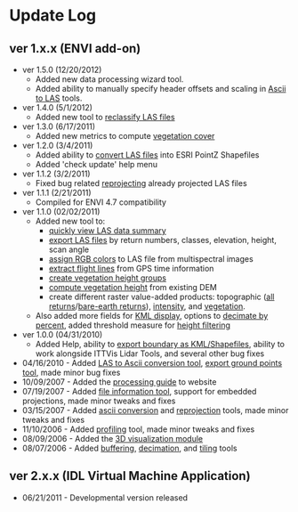 # Update Log #
## ver 1.x.x (ENVI add-on) ##
  * ver 1.5.0 (12/20/2012)
    * Added new data processing wizard tool.
    * Added ability to manually specify header offsets and scaling in [Ascii to LAS](AsciiToLAS.md) tools.
  * ver 1.4.0 (5/1/2012)
    * Added new tool to [reclassify LAS files](ReclassifyLAS.md)
  * ver 1.3.0 (6/17/2011)
    * Added new metrics to compute [vegetation cover](VegProducts.md)
  * ver 1.2.0 (3/4/2011)
    * Added ability to [convert LAS files](LAStoAscii.md) into ESRI PointZ Shapefiles
    * Added 'check update' help menu
  * ver 1.1.2 (3/2/2011)
    * Fixed bug related [reprojecting](ReprojectLAS.md) already projected LAS files
  * ver 1.1.1 (2/21/2011)
    * Compiled for ENVI 4.7 compatibility
  * ver 1.1.0 (02/02/2011)
    * Added new tool to:
      * [quickly view LAS data summary](LASDataInfo.md)
      * [export LAS files](ExportLAS.md) by return numbers, classes, elevation, height, scan angle
      * [assign RGB colors](AssignRGB.md) to LAS file from multispectral images
      * [extract flight lines](FlightLines.md) from GPS time information
      * [create vegetation height groups](HeightGroups.md)
      * [compute vegetation height](PrepareLAS.md) from existing DEM
      * create different raster value-added products: topographic ([all returns](TopoAll.md)/[bare-earth returns](TopoBare.md)), [intensity](IntensityProducts.md), and [vegetation](VegProducts.md).
    * Also added more fields for [KML display](BoundaryLAS.md), options to [decimate by percent](DecimateLAS.md), added threshold measure for [height filtering](HeightFiltering.md)
  * ver 1.0.0 (04/31/2010)
    * Added Help, ability to [export boundary as KML/Shapefiles](BoundaryLAS.md), ability to work alongside ITTVis Lidar Tools, and several other bug fixes
  * 04/16/2010 - Added [LAS to Ascii conversion tool](LAStoAscii.md), [export ground points tool](ExportLAS.md), made minor bug fixes
  * 10/09/2007 - Added the [processing guide](ProcessingGuide.md) to website
  * 07/19/2007 - Added [file information tool](LASFileInfo.md), support for embedded projections, made minor tweaks and fixes
  * 03/15/2007 - Added [ascii conversion](AsciiToLAS.md) and [reprojection](ReprojectLAS.md) tools, made minor tweaks and fixes
  * 11/10/2006 - Added [profiling](ProfileLAS.md) tool, made minor tweaks and fixes
  * 08/09/2006 - Added the [3D visualization module](3DViewer.md)
  * 08/07/2006 - Added [buffering](BufferLAS.md), [decimation](DecimateLAS.md), and [tiling](TileLAS.md) tools
## ver 2.x.x (IDL Virtual Machine Application) ##
  * 06/21/2011 - Developmental version released